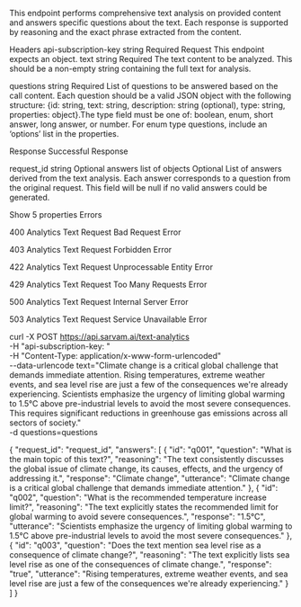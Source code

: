This endpoint performs comprehensive text analysis on provided content and answers specific questions about the text. Each response is supported by reasoning and the exact phrase extracted from the content.

Headers
api-subscription-key
string
Required
Request
This endpoint expects an object.
text
string
Required
The text content to be analyzed. This should be a non-empty string containing the full text for analysis.

questions
string
Required
List of questions to be answered based on the call content. Each question should be a valid JSON object with the following structure: {id: string, text: string, description: string (optional), type: string, properties: object}.The type field must be one of: boolean, enum, short answer, long answer, or number. For enum type questions, include an ‘options’ list in the properties.

Response
Successful Response

request_id
string
Optional
answers
list of objects
Optional
List of answers derived from the text analysis. Each answer corresponds to a question from the original request. This field will be null if no valid answers could be generated.


Show 5 properties
Errors

400
Analytics Text Request Bad Request Error

403
Analytics Text Request Forbidden Error

422
Analytics Text Request Unprocessable Entity Error

429
Analytics Text Request Too Many Requests Error

500
Analytics Text Request Internal Server Error

503
Analytics Text Request Service Unavailable Error

curl -X POST https://api.sarvam.ai/text-analytics \
     -H "api-subscription-key: <apiSubscriptionKey>" \
     -H "Content-Type: application/x-www-form-urlencoded" \
     --data-urlencode text="Climate change is a critical global challenge that demands immediate attention. Rising temperatures, extreme weather events, and sea level rise are just a few of the consequences we're already experiencing. Scientists emphasize the urgency of limiting global warming to 1.5°C above pre-industrial levels to avoid the most severe consequences. This requires significant reductions in greenhouse gas emissions across all sectors of society." \
     -d questions=questions

{
  "request_id": "request_id",
  "answers": [
    {
      "id": "q001",
      "question": "What is the main topic of this text?",
      "reasoning": "The text consistently discusses the global issue of climate change, its causes, effects, and the urgency of addressing it.",
      "response": "Climate change",
      "utterance": "Climate change is a critical global challenge that demands immediate attention."
    },
    {
      "id": "q002",
      "question": "What is the recommended temperature increase limit?",
      "reasoning": "The text explicitly states the recommended limit for global warming to avoid severe consequences.",
      "response": "1.5°C",
      "utterance": "Scientists emphasize the urgency of limiting global warming to 1.5°C above pre-industrial levels to avoid the most severe consequences."
    },
    {
      "id": "q003",
      "question": "Does the text mention sea level rise as a consequence of climate change?",
      "reasoning": "The text explicitly lists sea level rise as one of the consequences of climate change.",
      "response": "true",
      "utterance": "Rising temperatures, extreme weather events, and sea level rise are just a few of the consequences we're already experiencing."
    }
  ]
}